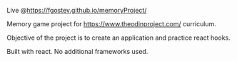 Live @https://fgostev.github.io/memoryProject/

Memory game project for https://www.theodinproject.com/ curriculum.

Objective of the project is to create an application and practice react hooks.

Built with react. No additional frameworks used.

